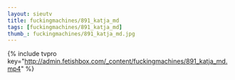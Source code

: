 ```yaml
--- 
layout: sieutv
title: fuckingmachines/891_katja_md
tags: [fuckingmachines/891_katja_md]
thumb_: fuckingmachines/891_katja_md.jpg
---
```

{% include tvpro key="http://admin.fetishbox.com/_content/fuckingmachines/891_katja_md.mp4" %} 
